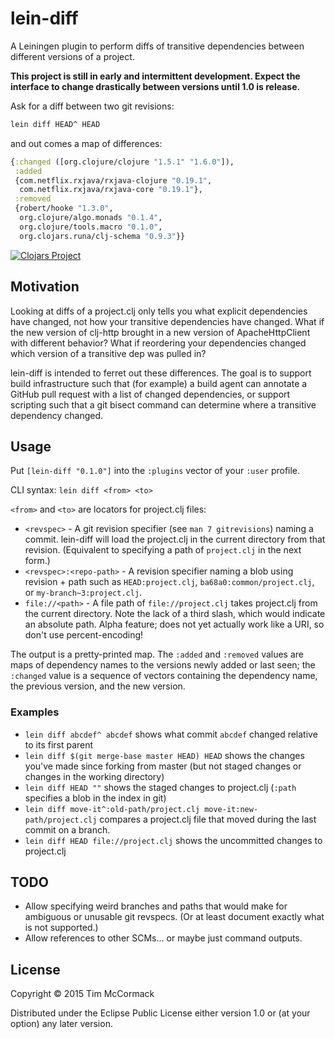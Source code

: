 # lein-diff

A Leiningen plugin to perform diffs of transitive dependencies between
different versions of a project.

**This project is still in early and intermittent development. Expect
the interface to change drastically between versions until 1.0 is
release.**

Ask for a diff between two git revisions:

```bash
lein diff HEAD^ HEAD
```

and out comes a map of differences:

```clojure
{:changed ([org.clojure/clojure "1.5.1" "1.6.0"]),
 :added
 {com.netflix.rxjava/rxjava-clojure "0.19.1",
  com.netflix.rxjava/rxjava-core "0.19.1"},
 :removed
 {robert/hooke "1.3.0",
  org.clojure/algo.monads "0.1.4",
  org.clojure/tools.macro "0.1.0",
  org.clojars.runa/clj-schema "0.9.3"}}
```

[![Clojars Project](https://clojars.org/org.timmc/lein-diff/latest-version.svg)](https://clojars.org/org.timmc/lein-diff)

## Motivation

Looking at diffs of a project.clj only tells you what explicit
dependencies have changed, not how your transitive dependencies have
changed. What if the new version of clj-http brought in a new version
of ApacheHttpClient with different behavior? What if reordering your
dependencies changed which version of a transitive dep was pulled in?

lein-diff is intended to ferret out these differences. The goal is to
support build infrastructure such that (for example) a build agent can
annotate a GitHub pull request with a list of changed dependencies, or
support scripting such that a git bisect command can determine where a
transitive dependency changed.

## Usage

Put `[lein-diff "0.1.0"]` into the `:plugins` vector of your
`:user` profile.

CLI syntax: `lein diff <from> <to>`

`<from>` and `<to>` are locators for project.clj files:

- `<revspec>` - A git revision specifier (see `man 7 gitrevisions`)
  naming a commit. lein-diff will load the project.clj in the current
  directory from that revision. (Equivalent to specifying a path of
  `project.clj` in the next form.)
- `<revspec>:<repo-path>` - A revision specifier naming a blob using
  revision + path such as `HEAD:project.clj`,
  `ba68a0:common/project.clj`, or `my-branch~3:project.clj`.
- `file://<path>` - A file path of `file://project.clj` takes
  project.clj from the current directory. Note the lack of a third
  slash, which would indicate an absolute path. Alpha feature; does
  not yet actually work like a URI, so don't use percent-encoding!

The output is a pretty-printed map. The `:added` and `:removed` values
are maps of dependency names to the versions newly added or last seen;
the `:changed` value is a sequence of vectors containing the
dependency name, the previous version, and the new version.

### Examples

- `lein diff abcdef^ abcdef` shows what commit `abcdef` changed
  relative to its first parent
- `lein diff $(git merge-base master HEAD) HEAD` shows the changes
  you've made since forking from master (but not staged changes or
  changes in the working directory)
- `lein diff HEAD ""` shows the staged changes to project.clj (`:path`
  specifies a blob in the index in git)
- `lein diff move-it^:old-path/project.clj move-it:new-path/project.clj`
  compares a project.clj file that moved during the last commit on
  a branch.
- `lein diff HEAD file://project.clj` shows the uncommitted changes to
  project.clj

## TODO

- Allow specifying weird branches and paths that would make for
  ambiguous or unusable git revspecs. (Or at least document exactly
  what is not supported.)
- Allow references to other SCMs... or maybe just command outputs.

## License

Copyright © 2015 Tim McCormack

Distributed under the Eclipse Public License either version 1.0 or (at
your option) any later version.
